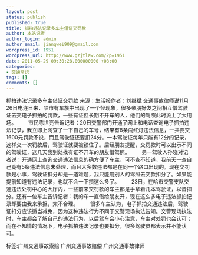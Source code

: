 ```yaml
---
layout: post
status: publish
published: true
title: 抓拍违法记录多车主借证交罚款
author: 本站记者
author_login: admin
author_email: jiangwei909@gmail.com
wordpress_id: 1951
wordpress_url: http://www.gzjtlaw.com/?p=1951
date: 2011-05-29 09:30:28.000000000 +08:00
categories:
- 交通常识
tags: []
comments: []
---
```

抓拍违法记录多车主借证交罚款 来源：生活报作者：刘继斌 交通事故律师说11月26日电连日来，哈市有车族中出现了一个怪现象，很多亲朋好友之间相互借驾驶证去交电子抓拍的罚款，一些有证但长期不开车的人，他们的驾照此时派上了大用场。 　　市民陈世亮告诉记者：20日交警部门开通了网上和电话查询电子抓拍违法记录，我立即上网查了一下自己的车号，结果有8条闯红灯违法信息，一共要交1600元罚款不说，而且驾驶证还要扣24分。一本驾驶证每年只能有12分的记录，这样交一次罚款后，驾驶证就要被锁住了。后经朋友提醒，交罚款时可以出示不同的驾驶证，这几天我到处找有证不开车的朋友借驾照。 　　另一驾驶人孙晓对记者说：开通网上查询交通违法信息的确方便了车主，可不查不知道，我前天一查自己竟有5条违法信息未处理，而且大多数违法都是在同一个路口出现的。现在交罚款是小事，驾驶证扣分却是一道难题，我只能用别人的驾照去交款扣分了。如果能提前知道有违法记录，也就不会一下攒这么多了。 　　23日，在哈市交警支队交通违法处罚中心的大厅内，一些前来交罚款的车主都是手拿着几本驾驶证，以备扣分。还有一位车主告诉记者：我的车一直借给朋友开，现在这么多电子违法抓拍记录却要由我来承担，太不合理。 　　很多车主认为，电子抓拍交通违法后，驾驶证扣分应该适当减免，因为这种违法行为不同于交警现场执法告知。交警现场执法时，车主都会了解自己的违法行为，以后驾车会小心注意，车主对处罚也会认可；而在不知情的情况下，电子抓拍违法记录也要扣分，很多驾驶员都表示并不能认可。 标签:广州交通事故索赔 广州交通事故赔偿 广州交通事故律师
